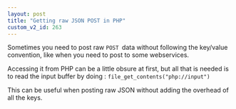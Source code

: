 ```yaml
---
layout: post
title: "Getting raw JSON POST in PHP"
custom_v2_id: 263
---
```


<p>Sometimes you need to post raw <code>POST </code>data without following the key/value convention, like when you need to post to some webservices.</p>
<p>Accessing it from PHP can be a little obsure at first, but all that is needed is to read the input buffer by doing : <code>file_get_contents("php://input")</code></p>
<p>This can be useful when posting raw JSON without adding the overhead of all the keys.</p>